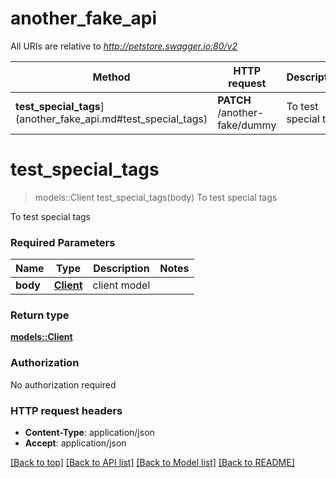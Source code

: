 # another_fake_api

All URIs are relative to *http://petstore.swagger.io:80/v2*

Method | HTTP request | Description
------------- | ------------- | -------------
**test_special_tags**](another_fake_api.md#test_special_tags) | **PATCH** /another-fake/dummy | To test special tags


# **test_special_tags**
> models::Client test_special_tags(body)
To test special tags

To test special tags

### Required Parameters

Name | Type | Description  | Notes
------------- | ------------- | ------------- | -------------
  **body** | [**Client**](Client.md)| client model | 

### Return type

[**models::Client**](Client.md)

### Authorization

No authorization required

### HTTP request headers

 - **Content-Type**: application/json
 - **Accept**: application/json

[[Back to top]](#) [[Back to API list]](../README.md#documentation-for-api-endpoints) [[Back to Model list]](../README.md#documentation-for-models) [[Back to README]](../README.md)

